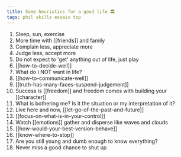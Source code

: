 ```yaml
---
title: Some heuristics for a good life 🏛️ 
tags: phil skills essais top 
---
```


1. Sleep, sun, exercise 
2. More time with [[friends]] and family 
3. Complain less, appreciate more
4. Judge less, accept more
5. Do not expect to 'get' anything out of life, just play
7. [[how-to-decide-well]]
6. What do I NOT want in life?
8. [[how-to-communicate-well]]
9. [[truth-has-many-faces-suspend-judgement]]
10. Success is [[freedom]] and freedom comes with building your [[character]] 
11. What is bothering me? Is it the situation or my interpretation of it? 
12. Live here and now, [[let-go-of-the-past-and-future]]
13. [[focus-on-what-is-in-your-control]]
14. Watch [[emotions]] gather and disperse like waves and clouds 
15. [[how-would-your-best-version-behave]]
16. [[know-where-to-stop]]
17. Are you still young and dumb enough to know everything?
18. Never miss a good chance to shut up